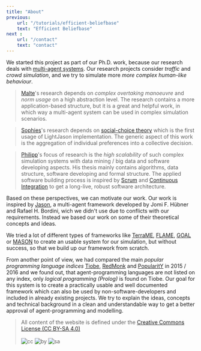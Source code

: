 ```yaml
---
title: "About"
previous:
    url: "/tutorials/efficient-beliefbase"
    text: "Efficient Beliefbase" 
next :
    url: "/contact"
    text: "contact"
---
```


We started this project as part of our Ph.D. work, because our research deals with [multi-agent systems](https://en.wikipedia.org/wiki/Multi-agent_system).
Our research projects consider _traffic_ and _crowd simulation_, and we try to simulate more _more complex human-like behaviour_.

> [Malte](/contact)'s research depends on _complex overtaking
> manoeuvre_ and _norm usage_  on a high
> abstraction level. The research contains a more
> application-based structure, but it is a great and
> helpful work, in which way a multi-agent system can
> be used in complex simulation scenarios.

<p/>

> [Sophies](/contact)'s research depends on [social-choice theory](https://en.wikipedia.org/wiki/Social_choice_theory)
> which is the first usage of LightJason implementation.
> The generic aspect of this work is the aggregation of individual preferences into a collective decision.

<p/>

> [Philipp](/contact)'s focus of research is the _high scalability_ of such
> complex simulation systems with data mining / big
> data and software developing aspects.
> His thesis mainly contains algorithms, data structure, software developing and formal structure.
> The applied software building process is inspired by [Scrum](https://en.wikipedia.org/wiki/Scrum_(software_development)) and
> [Continuous Integration](https://en.wikipedia.org/wiki/Continuous_integration) to get a long-live, robust
> software architecture.


Based on these perspectives, we can motivate our work.
Our work is inspired by [Jason](http://jason.sourceforge.net/), a multi-agent framework developed by Jomi F. Hübner and Rafael H. Bordini, wich we didn't use due to conflicts with our requirements. Instead we based our work on some of their theoretical concepts and ideas.

We tried a lot of different types of frameworks like [TerraME](http://www.terrame.org/), [FLAME](http://www.flame.ac.uk/), [GOAL](http://ii.tudelft.nl/trac/goal) or [MASON](http://cs.gmu.edu/~eclab/projects/mason/) to create an usable system for our simulation, but without success, so that we build up our framework from scratch.

From another point of view, we had compared the main _popular programming language indices_ [Tiobe](http://www.tiobe.com/tiobe-index/), [RedMonk](http://redmonk.com/sogrady/2016/02/19/language-rankings-1-16/) and [PopularitY](http://pypl.github.io/PYPL.html) in 2015 / 2016 and we found out, that agent-programming languages are not listed on any index, only _logical programming (Prolog)_ is found on Tiobe.
Our goal for this system is to create a practically usable and well documented framework which can also be used by non-software-developers and included in already existing projects. We try to explain the ideas, concepts and technical background in a clean and understandable way to get a better approval of agent-programming and modelling.

> All content of the website is defined under the 
[Creative Commons License (CC BY-SA 4.0)](https://creativecommons.org/licenses/by-sa/4.0/)
> <br/><br/>
> ![cc](https://mirrors.creativecommons.org/presskit/icons/cc.svg#floatcentering)
> ![by](https://mirrors.creativecommons.org/presskit/icons/by.svg#floatcentering)
> ![sa](https://mirrors.creativecommons.org/presskit/icons/sa.svg#floatcentering)

